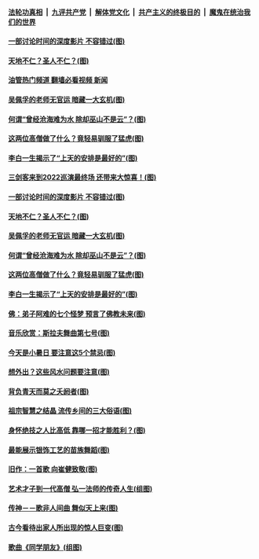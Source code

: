 ####  [法轮功真相](../../../../basic/blob/master/README.md?t=07090201) &nbsp;|&nbsp; [九评共产党](../../../../9ping.md/blob/master/README.md?t=07090201) &nbsp;|&nbsp; [解体党文化](../../../../jtdwh.md/blob/master/README.md?t=07090201)  &nbsp;|&nbsp; [共产主义的终极目的](../../../../gczydzjmd.md/blob/master/README.md?t=07090201) &nbsp;|&nbsp; [魔鬼在统治我们的世界](../../../../mgztzwmdsj.md/blob/master/README.md?t=07090201) 

#### [一部讨论时间的深度影片 不容错过(图)](../pages/p7/1010727.md?t=07090201) 

#### [天地不仁？圣人不仁？(图)](../pages/p7/1011103.md?t=07090201) 

#### [油管热门频道 翻墙必看视频 新闻](http://45.76.130.85:81/youtube.html?07090201)

#### [吴佩孚的老师无官运 暗藏一大玄机(图)](../pages/p7/1010998.md?t=07090201) 

#### [何谓“曾经沧海难为水 除却巫山不是云”？(图)](../pages/p7/1010848.md?t=07090201) 

#### [这两位高僧做了什么？竟轻易驯服了猛虎(图)](../pages/p7/1010980.md?t=07090201) 

#### [李白一生揭示了“上天的安排是最好的”(图)](../pages/p7/1010168.md?t=07090201) 

#### [三剑客来到2022巡演最终场 还带来大惊喜！(图)](../pages/p7/1011207.md?t=07090201) 

#### [一部讨论时间的深度影片 不容错过(图)](../pages/p7/1010727.md?t=07090201) 

#### [天地不仁？圣人不仁？(图)](../pages/p7/1011103.md?t=07090201) 

#### [吴佩孚的老师无官运 暗藏一大玄机(图)](../pages/p7/1010998.md?t=07090201) 

#### [何谓“曾经沧海难为水 除却巫山不是云”？(图)](../pages/p7/1010848.md?t=07090201) 

#### [这两位高僧做了什么？竟轻易驯服了猛虎(图)](../pages/p7/1010980.md?t=07090201) 

#### [李白一生揭示了“上天的安排是最好的”(图)](../pages/p7/1010168.md?t=07090201) 

#### [佛：弟子阿难的七个怪梦 预言了佛教未来(图)](../pages/p7/1010286.md?t=07090201) 

#### [音乐欣赏：斯拉夫舞曲第七号(图)](../pages/p7/1009644.md?t=07090201) 

#### [今天是小暑日 要注意这5个禁忌(图)](../pages/p7/1010017.md?t=07090201) 

#### [想外出？这些风水问题要注意(图)](../pages/p7/1008934.md?t=07090201) 

#### [背负青天而莫之夭阏者(图)](../pages/p7/1009168.md?t=07090201) 

#### [祖宗智慧之结晶 流传乡间的三大俗语(图)](../pages/p7/1010194.md?t=07090201) 

#### [身怀绝技之人比高低 靠哪一招才能胜利？(图)](../pages/p7/1010763.md?t=07090201) 

#### [最能展示银饰工艺的​​​​​​​苗族舞蹈(图)](../pages/p7/1010571.md?t=07090201) 

#### [旧作：一首歌 向崔健致敬(图)](../pages/p7/1010826.md?t=07090201) 

#### [艺术才子到一代高僧 弘一法师的传奇人生(组图)](../pages/p7/1008534.md?t=07090201) 

#### [传神－－歌非人间曲 舞似天上来(图)](../pages/p7/1009641.md?t=07090201) 

#### [古今看待出家人所出现的惊人巨变(图)](../pages/p7/1009774.md?t=07090201) 

#### [歌曲《同学朋友》(组图)](../pages/p7/1010227.md?t=07090201) 

<img src='http://gfw-breaker.win/goodnews/indexes/p7.md' width='0px' height='0px'/>
